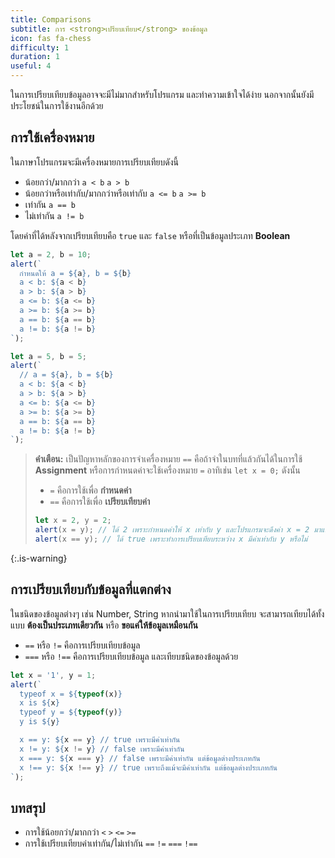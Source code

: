 ```yaml
---
title: Comparisons
subtitle: การ <strong>เปรียบเทียบ</strong> ของข้อมูล
icon: fas fa-chess
difficulty: 1
duration: 1
useful: 4
---
```


ในการเปรียบเทียบข้อมูลอาจจะมีไม่มากสำหรับโปรแกรม และทำความเข้าใจได้ง่าย นอกจากนั้นยังมีประโยชน์ในการใช้งานอีกด้วย

## การใช้เครื่องหมาย

ในภาษาโปรแกรมจะมีเครื่องหมายการเปรียบเทียบดังนี้

- น้อยกว่า/มากกว่า `a < b` `a > b`
- น้อยกว่าหรือเท่ากับ/มากกว่าหรือเท่ากับ `a <= b` `a >= b`
- เท่ากัน `a == b`
- ไม่เท่ากัน `a != b`

โดยค่าที่ได้หลังจากเปรียบเทียบคือ `true` และ `false` หรือที่เป็นข้อมูลประเภท **Boolean**

```javascript
let a = 2, b = 10;
alert(`
  กำหนดให้ a = ${a}, b = ${b}
  a < b: ${a < b}
  a > b: ${a > b}
  a <= b: ${a <= b}
  a >= b: ${a >= b}
  a == b: ${a == b}
  a != b: ${a != b}
`);
```

```javascript
let a = 5, b = 5;
alert(`
  // a = ${a}, b = ${b}
  a < b: ${a < b}
  a > b: ${a > b}
  a <= b: ${a <= b}
  a >= b: ${a >= b}
  a == b: ${a == b}
  a != b: ${a != b}
`);
```

> **คำเตือน:** เป็นปัญหาหลักของการจำเครื่องหมาย `==` คือถ้าจำในบทที่แล้วกันได้ในการใช้ **Assignment** หรือการกำหนดค่าจะใช้เครื่องหมาย `=` อาทิเช่น `let x = 0;` ดังนั้น
>
> - `=` คือการใช้เพื่อ **กำหนดค่า**
> - `==` คือการใช้เพื่อ **เปรียบเทียบค่า**
>
> ```javascript
> let x = 2, y = 2;
> alert(x = y); // ได้ 2 เพราะกำหนดค่าให้ x เท่ากับ y และโปรแกรมจะดึงค่า x = 2 มาแสดง
> alert(x == y); // ได้ true เพราะทำการเปรียบเทียบระหว่าง x มีค่าเท่ากับ y หรือไม่
> ```
{:.is-warning}

## การเปรียบเทียบกับข้อมูลที่แตกต่าง

ในชนิดของข้อมูลต่างๆ เช่น Number, String หากนำมาใช้ในการเปรียบเทียบ จะสามารถเทียบได้ทั้งแบบ **ต้องเป็นประเภทเดียวกัน** หรือ **ขอแค่ให้ข้อมูลเหมือนกัน**

- `==` หรือ `!=` คือการเปรียบเทียบข้อมูล
- `===` หรือ `!==` คือการเปรียบเทียบข้อมูล และเทียบชนิดของข้อมูลด้วย

```javascript
let x = '1', y = 1;
alert(`
  typeof x = ${typeof(x)}
  x is ${x}
  typeof y = ${typeof(y)}
  y is ${y}

  x == y: ${x == y} // true เพราะมีค่าเท่ากัน
  x != y: ${x != y} // false เพราะมีค่าเท่ากัน
  x === y: ${x === y} // false เพราะมีค่าเท่ากัน แต่ข้อมูลต่างประเภทกัน
  x !== y: ${x !== y} // true เพราะถึงแม้จะมีค่าเท่ากัน แต่ข้อมูลต่างประเภทกัน
`);
```

## บทสรุป

- การใช้น้อยกว่า/มากกว่า `<` `>` `<=` `>=`
- การใช้เปรียบเทียบค่าเท่ากัน/ไม่เท่ากัน `==` `!=` `===` `!==`
